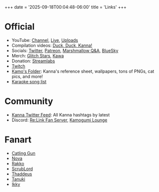 +++
date = '2025-09-18T00:04:48-06:00'
title = 'Links'
+++
# Official
* YouTube: [Channel][kanna_channel], [Live][kanna_live], [Uploads][kanna_uploads]
* Compilation videos: [Duck, Duck, Kanna!][kanna_clips]
* Socials: [Twitter][kanna_twitter], [Patreon][kanna_patreon], [Marshmallow Q&A][kanna_maro], [BlueSky][kanna_bsky]
* Merch: [Glitch Stars][kanna_merch_gs], [Kawa][kanna_merch_kawa]
* Donation: [Streamlabs][kanna_streamlabs]
* [Twitch][kanna_twitch]
* [Kamo's Folder][kanna_kamos_folder]: Kanna's reference sheet, wallpapers, tons of PNGs, cat pics, and more!
* [Karaoke song list](kanna_songlist)

[kanna_channel]: https://www.youtube.com/channel/UClxj3GlGphZVgd1SLYhZKmg
[kanna_live]: https://www.youtube.com/channel/UClxj3GlGphZVgd1SLYhZKmg/live
[kanna_uploads]: https://www.youtube.com/playlist?list=UUlxj3GlGphZVgd1SLYhZKmg
[kanna_twitch]: https://www.twitch.tv/kannayanagi
[kanna_patreon]: https://www.patreon.com/c/Kanna_Yanagi
[kanna_merch_kawa]: https://merch.kawaentertainment.com/collections/kanna-yanagi
[kanna_merch_gs]: https://www.glitchstars.com/kannayanagishop
[kanna_twitter]: https://x.com/i/user/1790395453709946880
[kanna_streamlabs]: https://streamlabs.com/quawawa/tip
[kanna_bsky]: https://bsky.app/profile/did:plc:roxbrzbinwyqzwpt7lw5mapi
[kanna_clips]: https://www.youtube.com/channel/UCfOKCzmjiGWgXnDyHK1phgA
[kanna_kamos_folder]: https://drive.google.com/drive/folders/1gF4s2gtaM2WHHyQS0fobsHRsF31gczGt
[kanna_maro]: https://marshmallow-qa.com/n76bewc55j62p4n
[kanna_songlist]: https://www.streamersonglist.com/t/kannayanagi/songs

# Community
* [Kanna Twitter Feed](https://x.com/search?q=(from%3A%40KannaPixelLink)%20OR%20(%23KannaYanagi%20OR%20%23KamoTime%20OR%20%23KannOfPaint%20OR%20%23KannaCases%20OR%20%23HumuHumor%20OR%20%23Kamogumi%20OR%20%23KannaBirthday2024%20OR%20%23KamoCooking)&src=typed_query&f=live): All Kanna hashtags by latest
* Discord: [Re:Link Fan Server][community_discord_relink], [Kamogumi Lounge][community_discord_lounge]

#  Fanart
* [Catling Gun](https://drive.google.com/drive/folders/1Nx-0kEhZ-mofprCxuqqUIJQAEOM1o-Th)
* [Nova][community_skeb_nova]
* [Rakko][community_skeb_rakko]
* [ScrubLord][community_skeb_scrub]
* [Thaddeus][community_skeb_thad]
* [Tanuki][community_skeb_tanuki]
* [Ikky][community_skeb_ikky]

[community_discord_relink]: https://discord.gg/pxcutiefans
[community_discord_lounge]: https://discord.gg/7YPpm6tPu7
[community_skeb_thad]: https://drive.google.com/drive/u/0/folders/13hk79yBlkRiXpPKcJv_6_XOhUxkF2BYT
[community_skeb_nova]: https://drive.google.com/drive/u/0/folders/1dZBVLHzgkSN2foE0hIdf_E3B4Rp5AbPg
[community_skeb_scrub]: https://drive.google.com/drive/u/0/folders/1Tqq5nRDPNvi5q1c_zaXftYosuy_P_LPb
[community_skeb_rakko]: https://drive.google.com/drive/folders/15pD8kvclvNVTDonfmW8s90eb5B822l5J
[community_skeb_tanuki]: https://drive.google.com/drive/folders/1JTStYSqJN3liHM9Nml0N2T4eK7Ailf59
[community_skeb_ikky]: https://drive.google.com/drive/folders/1amhZnHN0lsu7uT-iWr0DC9JeOhq3wn4g
